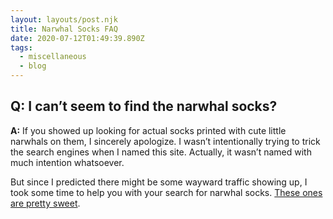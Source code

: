 ```yaml
---
layout: layouts/post.njk
title: Narwhal Socks FAQ
date: 2020-07-12T01:49:39.890Z
tags:
  - miscellaneous
  - blog
---
```

## Q: I can’t seem to find the narwhal socks?

**A:** If you showed up looking for actual socks printed with cute little narwhals on them, I sincerely apologize. I wasn’t intentionally trying to trick the search engines when I named this site. Actually, it wasn’t named with much intention whatsoever. 

But since I predicted there might be some wayward traffic showing up, I took some time to help you with your search for narwhal socks. [These ones are pretty sweet](https://www.amazon.com/K-Bell-Culture-Slapstick-Socks/dp/B07M7NBC9D/).